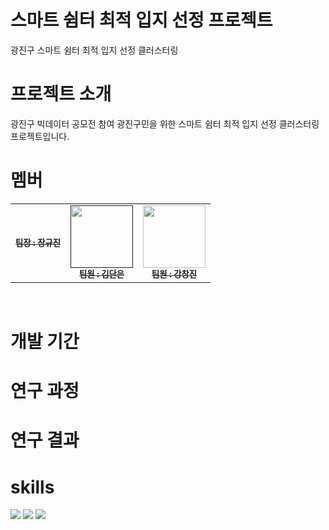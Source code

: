 # 스마트 쉼터 최적 입지 선정 프로젝트
광진구 스마트 쉼터 최적 입지 선정 클러스터링

# 프로젝트 소개
광진구 빅데이터 공모전 참여
광진구민을 위한 스마트 쉼터 최적 입지 선정 클러스터링 프로젝트입니다.

# 멤버
<table>
  <tbody>
    <tr>
      <td align="center"><a href="https://github.com/kj021"><img src="width="100px;" alt=""/><br /><sub><b>팀장 : 장규진</b></sub></a><br /></td>
      <td align="center"><a href=""><img src="https://user-images.githubusercontent.com/80569773/236611467-a1b919b5-9aa7-46fb-b49a-49f1c37e7d04.png" width="100px;" alt=""/><br /><sub><b>팀원 : 김단은</b></sub></a><br /></td>
      <td align="center"><a href="https://github.com/cjkangme"><img src="https://user-images.githubusercontent.com/80569773/236611404-224eab6e-9d5c-429f-8d55-a262554839c7.png" width="100px;" alt=""/><br /><sub><b>팀원 : 강창진</b></sub></a><br /></td>
    </tr>
  </tbody>
</table><br>

# 개발 기간

# 연구 과정

# 연구 결과

# skills
<img src="https://img.shields.io/badge/Python-3776AB?style=for-the-badge&logo=Python&logoColor=white"> <img src="https://img.shields.io/badge/github-181717?style=for-the-badge&logo=github&logoColor=white"> <img src="https://img.shields.io/badge/git-F05032?style=for-the-badge&logo=git&logoColor=white">
